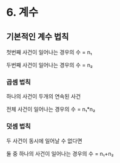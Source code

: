 # 6. 계수

## 기본적인 계수 법칙

첫번째 사건이 일어나는 경우의 수 = n₁

두번째 사건이 일어나는 경우의 수 = n₂

### 곱셈 법칙

하나의 사건이 두개의 연속된 사건

전체 사건이 일어나는 경우의 수 = n₁*n₂

### 덧셈 법칙

두 사건이 동시에 일어날 수 없다면

둘 중 하나의 사건이 일어나는 경우의 수 = n₁+n₂

